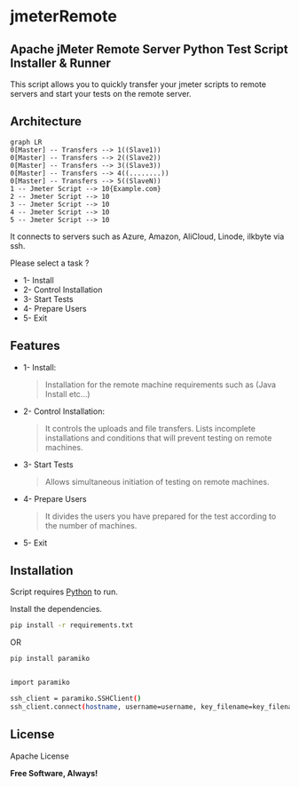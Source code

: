 # jmeterRemote

## Apache jMeter Remote Server Python Test Script Installer &amp; Runner

This script allows you to quickly transfer your jmeter scripts to remote servers and start your tests on the remote server.

## Architecture

```mermaid
graph LR
0[Master] -- Transfers --> 1((Slave1))
0[Master] -- Transfers --> 2((Slave2))
0[Master] -- Transfers --> 3((Slave3))
0[Master] -- Transfers --> 4((........))
0[Master] -- Transfers --> 5((SlaveN))
1 -- Jmeter Script --> 10{Example.com}
2 -- Jmeter Script --> 10
3 -- Jmeter Script --> 10
4 -- Jmeter Script --> 10
5 -- Jmeter Script --> 10
```

It connects to servers such as Azure, Amazon, AliCloud, Linode, ilkbyte via ssh.

Please select a task ?
- 1- Install
- 2- Control Installation
- 3- Start Tests
- 4- Prepare Users
- 5- Exit

## Features
- 1- Install: 
	> Installation for the remote machine requirements such as (Java Install etc...)
- 2- Control Installation:
	> It controls the uploads and file transfers. Lists incomplete installations and conditions that will prevent testing on remote machines.
- 3- Start Tests
	> Allows simultaneous initiation of testing on remote machines.
- 4- Prepare Users
	> It divides the users you have prepared for the test according to the number of machines.
- 5- Exit

## Installation

Script requires [Python](https://www.python.org/) to run.

Install the dependencies.
```sh
pip install -r requirements.txt
```

OR


```sh
pip install paramiko


import paramiko

ssh_client = paramiko.SSHClient()
ssh_client.connect(hostname, username=username, key_filename=key_filename, password=password)

```


## License

Apache License

**Free Software, Always!**

